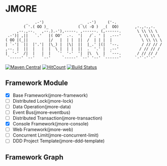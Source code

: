 # JMORE

```text
         _   .-')                _  .-')     ('-.
        ( '.( OO )_             ( \( -O )  _(  OO)       ,-.,-.,-.
     ,--.,--.   ,--.).-'),-----. ,------. (,------.       \ \\ \\ \
 .-')| ,||   `.'   |( OO'  .-.  '|   /`. ' |  .---'        \ \\ \\ \
( OO |(_||         |/   |  | |  ||  /  | | |  |             \ \\ \\ \
| `-'|  ||  |'.'|  |\_) |  |\|  ||  |_.' |(|  '--.          / // // /
,--. |  ||  |   |  |  \ |  | |  ||  .  '.' |  .--'         / // // /
|  '-'  /|  |   |  |   `'  '-'  '|  |\  \  |  `---.       / // // /
 `-----' `--'   `--'     `-----' `--' '--' `------'      `-'`-'`-'
```

[![Maven Central](https://maven-badges.herokuapp.com/maven-central/com.whatakitty.jmore/jmore-builder/badge.svg)](https://maven-badges.herokuapp.com/maven-central/com.whatakitty.jmore/jmore-builder)
[![HitCount](http://hits.dwyl.io/WhatAKitty/jmore-builder.svg)](http://hits.dwyl.io/WhatAKitty/jmore-builder)
[![Build Status](https://dev.azure.com/104xuqiang/104xuqiang/_apis/build/status/WhatAKitty.jmore-builder?branchName=master)](https://dev.azure.com/104xuqiang/104xuqiang/_build/latest?definitionId=1&branchName=master)

## Framework Module

- [x] Base Framework(jmore-framework)
- [ ] Distributed Lock(jmore-lock)
- [ ] Data Operation(jmore-data)
- [ ] Event Bus(jmore-eventbus)
- [ ] Distributed Transaction(jmore-transaction)
- [x] Console Framework(jmore-console)
- [ ] Web Framework(jmore-web)
- [ ] Concurrent Limit(jmore-concurrent-limit)
- [ ] DDD Project Template(jmore-ddd-template)

## Framework Graph


